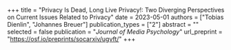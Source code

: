 +++
title = "Privacy Is Dead, Long Live Privacy!: Two Diverging Perspectives on Current Issues Related to Privacy"
date = 2023-05-01
authors = ["Tobias Dienlin", "Johannes Breuer"]
publication_types = ["2"]
abstract = ""
selected = false
publication = "*Journal of Media Psychology*"
url_preprint = "https://osf.io/preprints/socarxiv/ugvft/"
+++